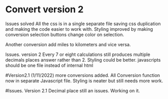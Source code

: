 # Convert version 2
Issues solved
All the css is in a single separate file saving css duplication and making the code easier to work with.
Styling improved by making conversion selection buttons change color on selection.

Another conversion add miles to kilometers and vice versa.

Issues. version 2
Every 7 or eight calculations still produces multiple decimals places answer rather than 2.
Styling could be better.
javascripts should be one file instead of internal html

#Version2.1 (1/11/2022)
more conversions added.
All Conversion function now in separate Javascript file.
Styling is neater but still needs more work.

#Issues. Version 2.1
Decimal place still an issues. Working on it.




